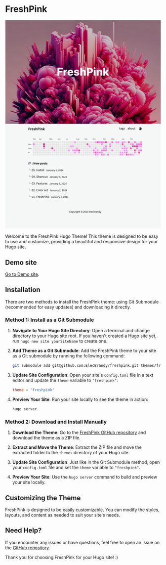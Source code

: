 # FreshPink


![tn.png](https://raw.githubusercontent.com/ElecBrandy/freshpink/main/images/tn.png)
![screenshot.png](https://raw.githubusercontent.com/elecbrandy/freshpink/main/images/screenshot.png)

Welcome to the FreshPink Hugo Theme! This theme is designed to be easy to use and customize, providing a beautiful and responsive design for your Hugo site.

## Demo site

[Go to Demo site](https://elecbrandy.github.io/freshpink/).

## Installation

There are two methods to install the FreshPink theme: using Git Submodule (recommended for easy updates) and downloading it directly.

### Method 1: Install as a Git Submodule

1. **Navigate to Your Hugo Site Directory**:
   Open a terminal and change directory to your Hugo site root. If you haven't created a Hugo site yet, run `hugo new site yourSiteName` to create one.

2. **Add Theme as a Git Submodule**:
   Add the FreshPink theme to your site as a Git submodule by running the following command:
   ```bash
   git submodule add git@github.com:ElecBrandy/freshpink.git themes/freshpink
   ```

3. **Update Site Configuration**:
   Open your site's `config.toml` file in a text editor and update the `theme` variable to `"freshpink"`:
   ```toml
   theme = "freshpink"
   ```

4. **Preview Your Site**:
   Run your site locally to see the theme in action:
   ```bash
   hugo server
   ```

### Method 2: Download and Install Manually

1. **Download the Theme**:
   Go to the [FreshPink GitHub repository](https://github.com/ElecBrandy/freshpink) and download the theme as a ZIP file.

2. **Extract and Move the Theme**:
   Extract the ZIP file and move the extracted folder to the `themes` directory of your Hugo site.

3. **Update Site Configuration**:
   Just like in the Git Submodule method, open your `config.toml` file and set the `theme` variable to `"freshpink"`.

4. **Preview Your Site**:
   Use the `hugo server` command to build and preview your site locally.

## Customizing the Theme

FreshPink is designed to be easily customizable. You can modify the styles, layouts, and content as needed to suit your site's needs.

## Need Help?

If you encounter any issues or have questions, feel free to open an issue on the [GitHub repository](https://github.com/ElecBrandy/freshpink/issues).

Thank you for choosing FreshPink for your Hugo site! :)
